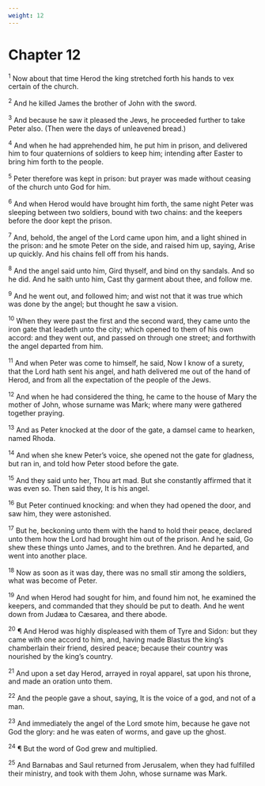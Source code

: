 ```yaml
---
weight: 12
---
```


# Chapter 12

<sup>1</sup> Now about that time Herod the king stretched forth his hands to vex certain of the church. 

<sup>2</sup> And he killed James the brother of John with the sword. 

<sup>3</sup> And because he saw it pleased the Jews, he proceeded further to take Peter also. (Then were the days of unleavened bread.) 

<sup>4</sup> And when he had apprehended him, he put him in prison, and delivered him to four quaternions of soldiers to keep him; intending after Easter to bring him forth to the people. 

<sup>5</sup> Peter therefore was kept in prison: but prayer was made without ceasing of the church unto God for him. 

<sup>6</sup> And when Herod would have brought him forth, the same night Peter was sleeping between two soldiers, bound with two chains: and the keepers before the door kept the prison. 

<sup>7</sup> And, behold, the angel of the Lord came upon him, and a light shined in the prison: and he smote Peter on the side, and raised him up, saying, Arise up quickly. And his chains fell off from his hands. 

<sup>8</sup> And the angel said unto him, Gird thyself, and bind on thy sandals. And so he did. And he saith unto him, Cast thy garment about thee, and follow me. 

<sup>9</sup> And he went out, and followed him; and wist not that it was true which was done by the angel; but thought he saw a vision. 

<sup>10</sup> When they were past the first and the second ward, they came unto the iron gate that leadeth unto the city; which opened to them of his own accord: and they went out, and passed on through one street; and forthwith the angel departed from him. 

<sup>11</sup> And when Peter was come to himself, he said, Now I know of a surety, that the Lord hath sent his angel, and hath delivered me out of the hand of Herod, and from all the expectation of the people of the Jews. 

<sup>12</sup> And when he had considered the thing, he came to the house of Mary the mother of John, whose surname was Mark; where many were gathered together praying. 

<sup>13</sup> And as Peter knocked at the door of the gate, a damsel came to hearken, named Rhoda. 

<sup>14</sup> And when she knew Peter’s voice, she opened not the gate for gladness, but ran in, and told how Peter stood before the gate. 

<sup>15</sup> And they said unto her, Thou art mad. But she constantly affirmed that it was even so. Then said they, It is his angel. 

<sup>16</sup> But Peter continued knocking: and when they had opened the door, and saw him, they were astonished. 

<sup>17</sup> But he, beckoning unto them with the hand to hold their peace, declared unto them how the Lord had brought him out of the prison. And he said, Go shew these things unto James, and to the brethren. And he departed, and went into another place. 

<sup>18</sup> Now as soon as it was day, there was no small stir among the soldiers, what was become of Peter. 

<sup>19</sup> And when Herod had sought for him, and found him not, he examined the keepers, and commanded that they should be put to death. And he went down from Judæa to Cæsarea, and there abode. 

<sup>20</sup> ¶ And Herod was highly displeased with them of Tyre and Sidon: but they came with one accord to him, and, having made Blastus the king’s chamberlain their friend, desired peace; because their country was nourished by the king’s country. 

<sup>21</sup> And upon a set day Herod, arrayed in royal apparel, sat upon his throne, and made an oration unto them. 

<sup>22</sup> And the people gave a shout, saying, It is the voice of a god, and not of a man. 

<sup>23</sup> And immediately the angel of the Lord smote him, because he gave not God the glory: and he was eaten of worms, and gave up the ghost. 

<sup>24</sup> ¶ But the word of God grew and multiplied. 

<sup>25</sup> And Barnabas and Saul returned from Jerusalem, when they had fulfilled their ministry, and took with them John, whose surname was Mark. 


